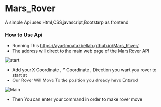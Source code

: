 # Mars_Rover
A simple Api uses Html,CSS,javascript,Bootstarp as frontend

### How to Use Api 

* Running This https://ayaelmoatazbellah.github.io/Mars_Rover/
* The address will direct to the main web page of the Mars Rover API

![start](https://user-images.githubusercontent.com/45799323/196008558-d98541ce-eccd-418b-a98f-bb56b2554eac.PNG)

* Add your X Coordinate , Y Coordinate , Direction you want you rover to start at 
* Our Rover Will Move To the position you already have Entered

![Main](https://user-images.githubusercontent.com/45799323/196008574-9cb22063-bd00-439d-9b83-19f6f5037ce6.PNG)

* Then You can enter your command in order to make rover move
